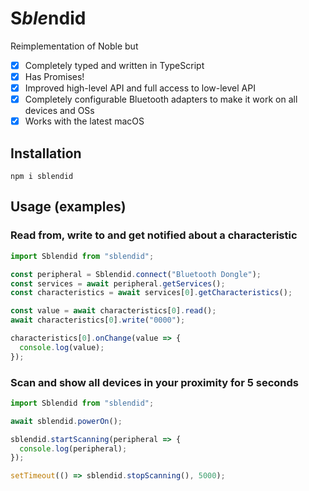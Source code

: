 # S*ble*ndid

Reimplementation of Noble but

- [x] Completely typed and written in TypeScript
- [x] Has Promises!
- [x] Improved high-level API and full access to low-level API
- [x] Completely configurable Bluetooth adapters to make it work on all devices and OSs
- [x] Works with the latest macOS

## Installation

```shell
npm i sblendid
```

## Usage (examples)

### Read from, write to and get notified about a characteristic

```js
import Sblendid from "sblendid";

const peripheral = Sblendid.connect("Bluetooth Dongle");
const services = await peripheral.getServices();
const characteristics = await services[0].getCharacteristics();

const value = await characteristics[0].read();
await characteristics[0].write("0000");

characteristics[0].onChange(value => {
  console.log(value);
});
```

### Scan and show all devices in your proximity for 5 seconds

```js
import Sblendid from "sblendid";

await sblendid.powerOn();

sblendid.startScanning(peripheral => {
  console.log(peripheral);
});

setTimeout(() => sblendid.stopScanning(), 5000);
```

